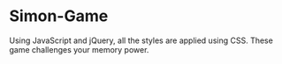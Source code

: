# Simon-Game
Using JavaScript and jQuery, all the styles are applied using CSS. These game challenges your memory power.
